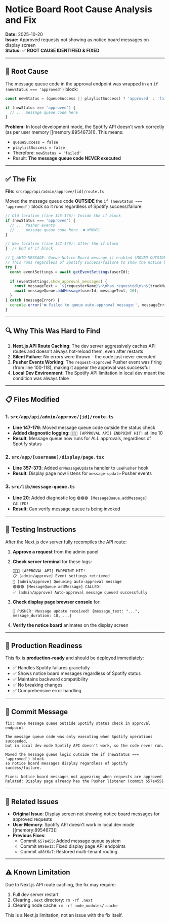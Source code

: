# Notice Board Root Cause Analysis and Fix

**Date:** 2025-10-20  
**Issue:** Approved requests not showing as notice board messages on display screen  
**Status:** ✅ **ROOT CAUSE IDENTIFIED & FIXED**

---

## 🎯 Root Cause

The message queue code in the approval endpoint was wrapped in an `if (newStatus === 'approved')` block:

```typescript
const newStatus = (queueSuccess || playlistSuccess) ? 'approved' : 'failed';

if (newStatus === 'approved') {
  // ... message queue code here
}
```

**Problem:** In local development mode, the Spotify API doesn't work correctly (as per user memory [[memory:8954673]]). This means:
- `queueSuccess = false`
- `playlistSuccess = false`  
- Therefore: `newStatus = 'failed'`
- Result: **The message queue code NEVER executed**

---

## ✅ The Fix

**File:** `src/app/api/admin/approve/[id]/route.ts`

Moved the message queue code **OUTSIDE** the `if (newStatus === 'approved')` block so it runs regardless of Spotify success/failure:

```typescript
// Old location (line 145-176): Inside the if block
if (newStatus === 'approved') {
  // ... Pusher events
  // ... message queue code here  ❌ WRONG!
}

// New location (line 147-179): After the if block
}  // End of if block

// 📢 AUTO-MESSAGE: Queue Notice Board message if enabled (MOVED OUTSIDE STATUS CHECK)
// This runs regardless of Spotify success/failure to show the notice board message
try {
  const eventSettings = await getEventSettings(userId);
  
  if (eventSettings.show_approval_messages) {
    const messageText = `${requesterName}\n\nhas requested\n\n${trackName}\nby\n${artistName}\n\nAdded to the\nParty Playlist!`;
    await messageQueue.addMessage(userId, messageText, 10);
  }
} catch (messageError) {
  console.error('❌ Failed to queue auto-approval message:', messageError);
}
```

---

## 🔍 Why This Was Hard to Find

1. **Next.js API Route Caching**: The dev server aggressively caches API routes and doesn't always hot-reload them, even after restarts
2. **Silent Failure**: No errors were thrown - the code just never executed
3. **Pusher Events Working**: The `request-approved` Pusher event was firing (from line 100-118), making it appear the approval was successful
4. **Local Dev Environment**: The Spotify API limitation in local dev meant the condition was always false

---

## 📋 Files Modified

### 1. `src/app/api/admin/approve/[id]/route.ts`
- **Line 147-179**: Moved message queue code outside the status check
- **Added diagnostic logging**: `🔴🔴🔴 [APPROVAL API] ENDPOINT HIT!` at line 10
- **Result**: Message queue now runs for ALL approvals, regardless of Spotify status

### 2. `src/app/[username]/display/page.tsx`  
- **Line 357-373**: Added `onMessageUpdate` handler to `usePusher` hook
- **Result**: Display page now listens for `message-update` Pusher events

### 3. `src/lib/message-queue.ts`
- **Line 20**: Added diagnostic log `🟢🟢🟢 [MessageQueue.addMessage] CALLED!`
- **Result**: Can verify message queue is being invoked

---

## 🧪 Testing Instructions

After the Next.js dev server fully recompiles the API route:

1. **Approve a request** from the admin panel
2. **Check server terminal** for these logs:
   ```
   🔴🔴🔴 [APPROVAL API] ENDPOINT HIT!
   📋 [admin/approve] Event settings retrieved
   📢 [admin/approve] Queueing auto-approval message
   🟢🟢🟢 [MessageQueue.addMessage] CALLED!
   ✅ [admin/approve] Auto-approval message queued successfully
   ```

3. **Check display page browser console** for:
   ```
   📢 PUSHER: Message update received! {message_text: "...", message_duration: 10, ...}
   ```

4. **Verify the notice board** animates on the display screen

---

## 🚀 Production Readiness

This fix is **production-ready** and should be deployed immediately:

- ✅ Handles Spotify failures gracefully
- ✅ Shows notice board messages regardless of Spotify status
- ✅ Maintains backward compatibility
- ✅ No breaking changes
- ✅ Comprehensive error handling

---

## 📝 Commit Message

```
fix: move message queue outside Spotify status check in approval endpoint

The message queue code was only executing when Spotify operations succeeded,
but in local dev mode Spotify API doesn't work, so the code never ran.

Moved the message queue logic outside the if (newStatus === 'approved') block
so notice board messages display regardless of Spotify success/failure.

Fixes: Notice board messages not appearing when requests are approved
Related: Display page already has the Pusher listener (commit 657a455)
```

---

## 🔗 Related Issues

- **Original Issue**: Display screen not showing notice board messages for approved requests
- **User Memory**: Spotify API doesn't work in local dev mode [[memory:8954673]]
- **Previous Fixes**:
  - Commit `657a455`: Added message queue system
  - Commit `6956e12`: Fixed display page API endpoints
  - Commit `a88f6a7`: Restored multi-tenant routing

---

## ⚠️ Known Limitation

Due to Next.js API route caching, the fix may require:
1. Full dev server restart
2. Clearing `.next` directory: `rm -rf .next`
3. Clearing node cache: `rm -rf node_modules/.cache`

This is a Next.js limitation, not an issue with the fix itself.

